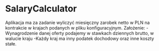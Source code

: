 # SalaryCalculator


Aplikacja ma za zadanie wyliczyć miesięczny zarobek netto w PLN na kontrakcie w krajach podanych w pliku konfiguracyjnym.
Założenie: 
-Wynagrodzenie danej oferty podajemy w stawkach dziennych brutto, w walucie kraju
-Każdy kraj  ma inny podatek dochodowy oraz inne koszty stałe.
